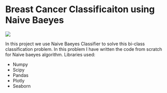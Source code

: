 # Breast Cancer Classificaiton using Naive Baeyes 
![](https://miro.medium.com/max/1838/1*Hl187KkimHPDmMtChYSQBA.png)


In this project we use Naive Baeyes Classifier to solve this bi-class classification problem. In this problem I have written the code from scratch for 
Naive baeyes algorithm.
Libraries used:
- Numpy 
- Scipy
- Pandas
- Plotly
- Seaborn
